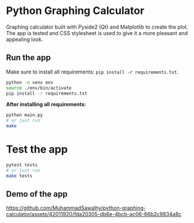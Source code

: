 # Python Graphing Calculator

Graphing calculator built with Pyside2 (Qt) and Matplotlib to create the plot. The app is tested and CSS stylesheet is used to give it a more pleasant and appealing look.

## Run the app

Make sure to install all requirements: `pip install -r requirements.txt`.

```bash
python -m venv env
source ./env/bin/activate
pip install -r requirements.txt
```

**After installing all requirements:**

```bash
python main.py
# or just run
make
```

# Test the app

```bash
pytest tests
# or just run
make tests
```

## Demo of the app



https://github.com/MuhammadSawalhy/python-graphing-calculator/assets/42011920/fda20305-db6e-4bcb-ac06-66b2c9834a8c

